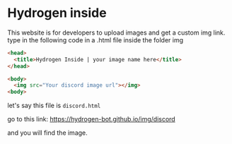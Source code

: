 # Hydrogen inside

This website is for developers to upload images and get a custom img link. type in the following code in a .html file inside the folder img

```html
<head>
  <title>Hydrogen Inside | your image name here</title>
</head>

<body>
  <img src="Your discord image url"></img>  
<body>
```

let's say this file is `discord.html`

go to this link: https://hydrogen-bot.github.io/img/discord

and you will find the image.
